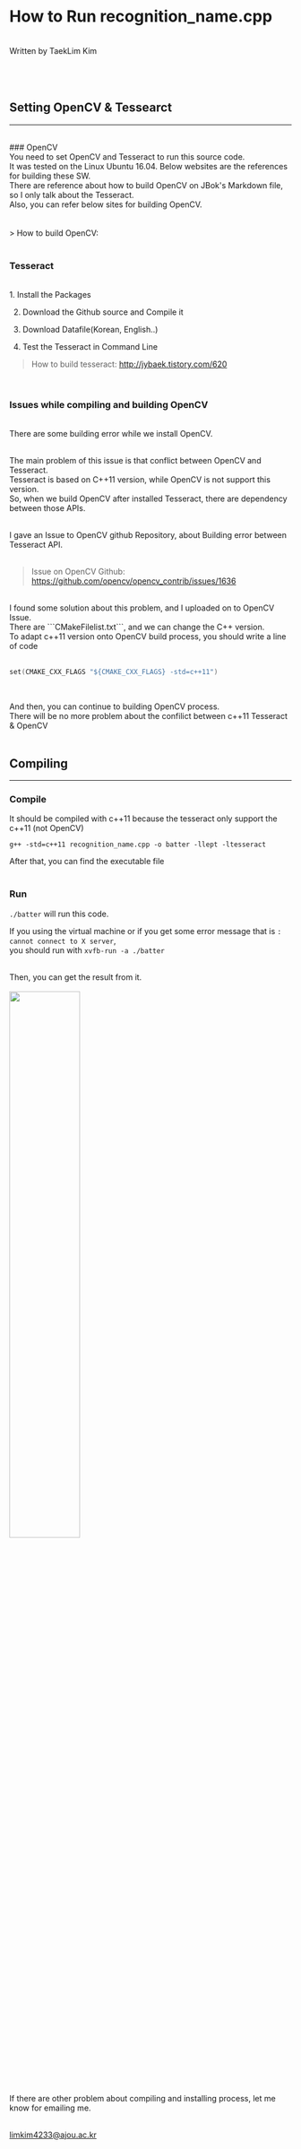 # How to Run recognition_name.cpp
<br>
Written by TaekLim Kim
<br><br><br><br>

## Setting OpenCV & Tessearct
* * *
<br>
### OpenCV
<br>
You need to set OpenCV and Tesseract to run this source code. <br>
It was tested on the Linux Ubuntu 16.04. Below websites are the references for building these SW. <br>
There are reference about how to build OpenCV on JBok's Markdown file, so I only talk about the Tesseract. <br>
Also, you can refer below sites for building OpenCV. <br>
<br><br>
> How to build OpenCV: <http://webnautes.tistory.com/1030?category=704653> <br><br>

### Tesseract
<br>
1. Install the Packages



2. Download the Github source and Compile it


3. Download Datafile(Korean, English..)


4. Test the Tesseract in Command Line


> How to build tesseract: <http://jybaek.tistory.com/620> <br>
<br>

### Issues while compiling and building OpenCV
<br>
There are some building error while we install OpenCV. <br><br>

The main problem of this issue is that conflict between OpenCV and Tesseract.<br>
Tesseract is based on C++11 version, while OpenCV is not support this version.<br>
So, when we build OpenCV after installed Tesseract, there are dependency between those APIs.<br><br>

I gave an Issue to OpenCV github Repository, about Building error between Tesseract API.<br><br>

> Issue on OpenCV Github: <https://github.com/opencv/opencv_contrib/issues/1636> <br>

<!--
This part will be img and link of Issue on Github
-->

<br>
I found some solution about this problem, and I uploaded on to OpenCV Issue. <br>
There are ```CMakeFilelist.txt```, and we can change the C++ version. <br>
To adapt c++11 version onto OpenCV build process, you should write a line of code <br><br>

```C++
set(CMAKE_CXX_FLAGS "${CMAKE_CXX_FLAGS} -std=c++11")
```
<br>

And then, you can continue to building OpenCV process.<br>
There will be no more problem about the confilict between c++11 Tesseract & OpenCV
<br><br>


## Compiling
* * *
### Compile

It should be compiled with c++11 because the tesseract only support the c++11 (not OpenCV)
```
g++ -std=c++11 recognition_name.cpp -o batter -llept -ltesseract
```

After that, you can find the executable file <br><br>

### Run

```./batter``` will run this code. <br>

If you using the virtual machine or if you get some error message that is ```: cannot connect to X server```, <br>
you should run with ```xvfb-run -a ./batter``` 

<br>
Then, you can get the result from it. <br><br>
<img src="/uploads/83823b78674b42af0606eeb79590a1cc/batter_result.png" width="50%" height="50%">
<br><br>
If there are other problem about compiling and installing process, let me know for emailing me. <br><br>

limkim4233@ajou.ac.kr <br>

<br>



